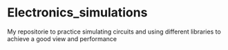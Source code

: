 # Electronics_simulations
My repositorie to practice simulating circuits and using different libraries to achieve a good view and performance
